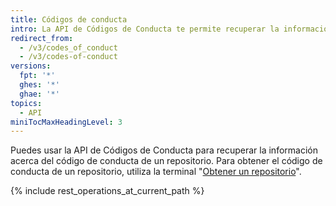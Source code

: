 ```yaml
---
title: Códigos de conducta
intro: La API de Códigos de Conducta te permite recuperar la información sobre el código de conducta específico de un repositorio.
redirect_from:
  - /v3/codes_of_conduct
  - /v3/codes-of-conduct
versions:
  fpt: '*'
  ghes: '*'
  ghae: '*'
topics:
  - API
miniTocMaxHeadingLevel: 3
---
```


Puedes usar la API de Códigos de Conducta para recuperar la información acerca del código de conducta de un repositorio. Para obtener el código de conducta de un repositorio, utiliza la terminal "[Obtener un repositorio](/rest/reference/repos#get-a-repository)".

{% include rest_operations_at_current_path %}

